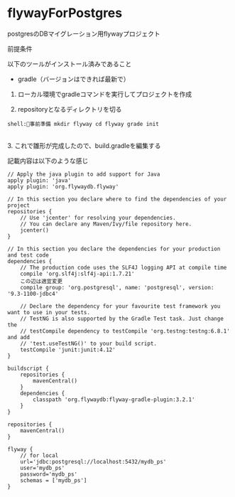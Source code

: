 # flywayForPostgres
postgresのDBマイグレーション用flywayプロジェクト

前提条件

以下のツールがインストール済みであること

- gradle（バージョンはできれば最新で）

1. ローカル環境でgradleコマンドを実行してプロジェクトを作成

2. repositoryとなるディレクトリを切る


``shell:事前準備
mkdir flyway
cd flyway
grade init
``

<br>
3. これで雛形が完成したので、build.gradleを編集する

記載内容は以下のような感じ

```gradle:設定ファイル
// Apply the java plugin to add support for Java
apply plugin: 'java'
apply plugin: 'org.flywaydb.flyway'

// In this section you declare where to find the dependencies of your project
repositories {
    // Use 'jcenter' for resolving your dependencies.
    // You can declare any Maven/Ivy/file repository here.
    jcenter()
}

// In this section you declare the dependencies for your production and test code
dependencies {
    // The production code uses the SLF4J logging API at compile time
    compile 'org.slf4j:slf4j-api:1.7.21'
    この辺は適宜変更
    compile group: 'org.postgresql', name: 'postgresql', version: '9.3-1100-jdbc4'
    
    // Declare the dependency for your favourite test framework you want to use in your tests.
    // TestNG is also supported by the Gradle Test task. Just change the
    // testCompile dependency to testCompile 'org.testng:testng:6.8.1' and add
    // 'test.useTestNG()' to your build script.
    testCompile 'junit:junit:4.12'
}

buildscript {
    repositories {
        mavenCentral()
    }
    dependencies {
        classpath 'org.flywaydb:flyway-gradle-plugin:3.2.1'
    }
}

repositories {
    mavenCentral()
}

flyway {
    // for local
    url='jdbc:postgresql://localhost:5432/mydb_ps'
    user='mydb_ps'
    password='mydb_ps'
    schemas = ['mydb_ps']
}
```

